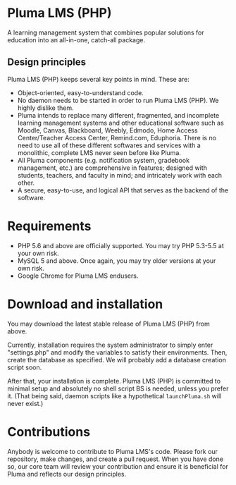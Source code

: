 # Pluma LMS (PHP)
A learning management system that combines popular solutions for education into an all-in-one, catch-all package.

## Design principles
Pluma LMS (PHP) keeps several key points in mind. These are:
- Object-oriented, easy-to-understand code.
- No daemon needs to be started in order to run Pluma LMS (PHP). We highly dislike them.
- Pluma intends to replace many different, fragmented, and incomplete learning management systems and other educational software such as Moodle, Canvas, Blackboard, Weebly, Edmodo, Home Access Center/Teacher Access Center, Remind.com, Eduphoria. There is no need to use all of these different softwares and services with a monolithic, complete LMS never seen before like Pluma.
- All Pluma components (e.g. notification system, gradebook management, etc.) are comprehensive in features; designed with students, teachers, and faculty in mind; and intricately work with each other.
- A secure, easy-to-use, and logical API that serves as the backend of the software.

# Requirements
- PHP 5.6 and above are officially supported. You may try PHP 5.3-5.5 at your own risk.
- MySQL 5 and above. Once again, you may try older versions at your own risk.
- Google Chrome for Pluma LMS endusers.

# Download and installation
You may download the latest stable release of Pluma LMS (PHP) from above.

Currently, installation requires the system administrator to simply enter "settings.php" and modify the variables to satisfy their environments. Then, create the database as specified. We will probably add a database creation script soon.

After that, your installation is complete. Pluma LMS (PHP) is committed to minimal setup and absolutely no shell script BS is needed, unless you prefer it. (That being said, daemon scripts like a hypothetical ```launchPluma.sh``` will never exist.)

# Contributions
Anybody is welcome to contribute to Pluma LMS's code. Please fork our repository, make changes, and create a pull request. When you have done so, our core team will review your contribution and ensure it is beneficial for Pluma and reflects our design principles.
